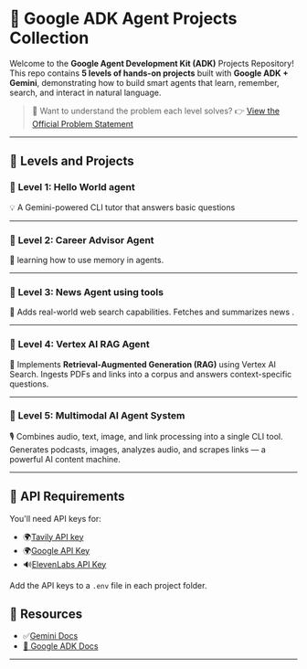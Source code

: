 

# 🤖 Google ADK Agent Projects Collection

Welcome to the **Google Agent Development Kit (ADK)** Projects Repository!
This repo contains **5 levels of hands-on projects** built with **Google ADK + Gemini**, demonstrating how to build smart agents that learn, remember, search, and interact in natural language.

> 📌 Want to understand the problem each level solves?
> 👉 [View the Official Problem Statement](https://github.com/cladius/agentic-ai/blob/master/sample_problem.md)

---

## 🧩 Levels and Projects

### 🔹 **Level 1: Hello World agent**

💡 A Gemini-powered CLI tutor that answers basic questions 

---

### 🔹 **Level 2: Career Advisor Agent**

🧠 learning how to use memory in agents.

---

### 🔹 **Level 3: News Agent using tools**

📰 Adds real-world web search capabilities. Fetches and summarizes news . 

---

### 🔹 **Level 4: Vertex AI RAG Agent**

📂 Implements **Retrieval-Augmented Generation (RAG)** using Vertex AI Search. Ingests PDFs and links into a corpus and answers context-specific questions.

---

### 🔹 **Level 5: Multimodal AI Agent System**

🎙 Combines audio, text, image, and link processing into a single CLI tool. Generates podcasts, images, analyzes audio, and scrapes links — a powerful AI content machine.

---

## 🔐 API Requirements

You'll need API keys for:

* 🌍[Tavily API key](https://app.tavily.com/)
* 🌍[Google API Key](https://aistudio.google.com/apikey)
* 🔊[ElevenLabs API Key](https://elevenlabs.io/app/settings/api-keys)


Add the API keys to a `.env` file in each project folder.


## 🔐 Resources

* ✅[Gemini Docs](https://ai.google.dev/)
*  [🧠 Google ADK Docs](https://cloud.google.com/agent-development/docs)
---
